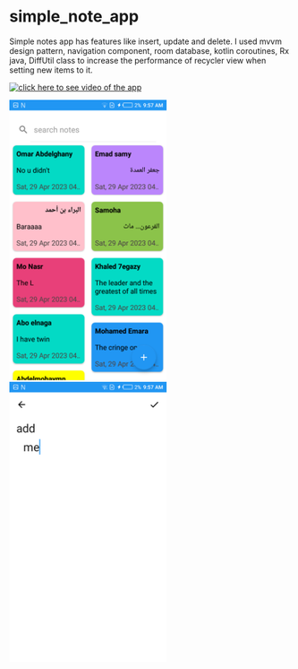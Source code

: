 # simple_note_app
Simple notes app has features like insert, update and delete.
I used mvvm design pattern, navigation component, room database, kotlin coroutines, Rx java, DiffUtil class to increase the performance of recycler view when setting new items to it.

[![click here to see video of the app](https://i.vimeocdn.com/video/user199320394.jpg)](https://vimeo.com/user199320394)

<img src="images/1.png" height="500">
<img src="images/2.png" height="500">
